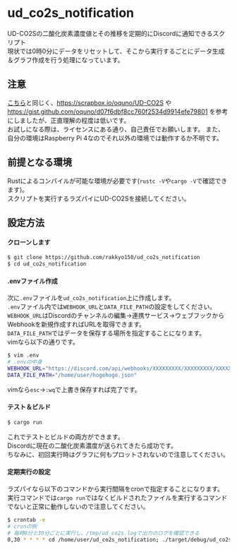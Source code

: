 # ud_co2s_notification
UD-CO2Sの二酸化炭素濃度値とその推移を定期的にDiscordに通知できるスクリプト  
現状では0時0分にデータをリセットして、そこから実行するごとにデータ生成＆グラフ作成を行う処理になっています。  

## 注意
[こちら](https://github.com/rakkyo150/ud-co2s-with-raspberry-pi-and-alexa)と同じく、https://scrapbox.io/oquno/UD-CO2S や https://gist.github.com/oquno/d07f6dbf8cc760f2534d9914efe79801 を参考にしましたが、正直理解の程度は低いです。  
お試しになる際は、ライセンスにある通り、自己責任でお願いします。
また、自分の環境はRaspberry Pi 4なのでそれ以外の環境では動作するか不明です。

## 前提となる環境
Rustによるコンパイルが可能な環境が必要です(`rustc -V`や`cargo -V`で確認できます)。  
スクリプトを実行するラズパイにUD-CO2Sを接続してください。  

## 設定方法
#### クローンします
```bash
$ git clone https://github.com/rakkyo150/ud_co2s_notification
$ cd ud_co2s_notification
```
#### .envファイル作成
次に`.env`ファイルを`ud_co2s_notification`上に作成します。  
`.env`ファイル内では`WEBHOOK_URL`と`DATA_FILE_PATH`の設定をしてください。  
`WEBHOOK_URL`はDiscordのチャンネルの編集->連携サービス->ウェブフックからWebhookを新規作成すればURLを取得できます。  
`DATA_FILE_PATH`ではデータを保存する場所を指定することになります。  
vimなら以下の通りです。
```bash
$ vim .env
# .envの中身
WEBHOOK_URL="https://discord.com/api/webhooks/XXXXXXXXX/XXXXXXXXX/XXXXXXXXXXXXXXXXXXXXXXXX"
DATA_FILE_PATH="/home/user/hogehoge.json"
```
vimなら`esc`->`:wq`で上書き保存すれば完了です。  

#### テスト＆ビルド
```bash
$ cargo run
```
これでテストとビルドの両方ができます。  
Discordに現在の二酸化炭素濃度が送られてきたら成功です。  
ちなみに、初回実行時はグラフに何もプロットされないので注意してください。

#### 定期実行の設定
ラズパイなら以下のコマンドから実行間隔をcronで指定することになります。  
実行コマンドでは`cargo run`ではなくビルドされたファイルを実行するコマンドでないと正常に動作しないので注意してください。  
```bash
$ crontab -e
# cronの例
# 毎時0分と30分ごとに実行し、/tmp/ud_co2s.logで出力のログを確認できる
0,30 * * * * cd /home/user/ud_co2s_notification; ./target/debug/ud_co2s_notification >> /tmp/ud_co2s.log
```
